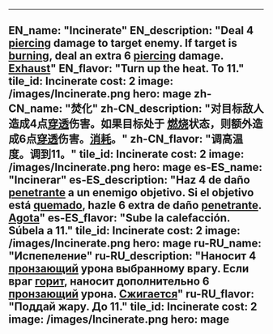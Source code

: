 ---

EN_name: "Incinerate"
EN_description: "Deal 4 <u>piercing</u> damage to target enemy. If target is  <u>burning</u>, deal an extra 6 <u>piercing</u> damage. <u>Exhaust</u>"
EN_flavor: "Turn up the heat. To 11."
tile_id: Incinerate
cost: 2
image: /images/Incinerate.png
hero: mage
zh-CN_name: "焚化"
zh-CN_description: "对目标敌人造成4点<u>穿透</u>伤害。如果目标处于 <u>燃烧</u>状态，则额外造成6点<u>穿透</u>伤害。<u>消耗</u>。"
zh-CN_flavor: "调高温度。调到11。"
tile_id: Incinerate
cost: 2
image: /images/Incinerate.png
hero: mage
es-ES_name: "Incinerar"
es-ES_description: "Haz 4 de daño <u>penetrante</u> a un enemigo objetivo. Si el objetivo está  <u>quemado</u>, hazle 6 extra de daño <u>penetrante</u>. <u>Agota</u>"
es-ES_flavor: "Sube la calefacción. Súbela a 11."
tile_id: Incinerate
cost: 2
image: /images/Incinerate.png
hero: mage
ru-RU_name: "Испепеление"
ru-RU_description: "Наносит 4 <u>пронзающий</u> урона выбранному врагу. Если враг  <u>горит</u>, наносит дополнительно 6 <u>пронзающий</u> урона. <u>Сжигается</u>"
ru-RU_flavor: "Поддай жару. До 11."
tile_id: Incinerate
cost: 2
image: /images/Incinerate.png
hero: mage
---